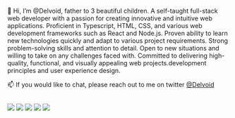 👋 Hi, I’m @Delvoid, father to 3 beautiful children. A self-taught full-stack web developer with a passion for creating innovative and intuitive web applications. Proficient in Typescript, HTML, CSS, and various web development frameworks such as React and Node.js. Proven ability to learn new technologies quickly and adapt to various project requirements. Strong problem-solving skills and attention to detail. Open to new situations and willing to take on any challenges faced with. Committed to delivering high-quality, functional, and visually appealing web projects.development principles and user experience design. 

📫 If you would like to chat, please reach out to me on twitter <a href="http://www.twitter.com/Delvoid">@Delvoid</a> 

##

<img src="https://img.shields.io/badge/HTML5-E34F26?logo=HTML5&logoColor=white&style=for-the-badge"> <img src="https://img.shields.io/badge/CSS3-1572B6?logo=CSS3&logoColor=white&style=for-the-badge"> <img src="https://img.shields.io/badge/JavaScript-F7DF1E?logo=JavaScript&logoColor=black&style=for-the-badge"> <img src="https://img.shields.io/badge/React-61DAFB?logo=React&logoColor=black&style=for-the-badge" >
<img src="https://img.shields.io/badge/NodeJs-3c873a?logo=nodedotjs&logoColor=black&style=for-the-badge">
